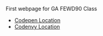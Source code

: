 First webpage for GA FEWD90 Class

<ul>
 <li><a href="http://codepen.io/jwebbstevens/pen/pbNRPX/">Codepen Location</a></li>
 <li><a href="https://codenvy.com/ws/truenorthern/justinwebbstevens.github.io">Codenvy Location</a></li>
 </ul>

